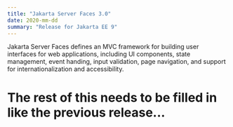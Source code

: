 ```yaml
---
title: "Jakarta Server Faces 3.0"
date: 2020-mm-dd
summary: "Release for Jakarta EE 9"
---
```

Jakarta Server Faces defines an MVC framework for building user interfaces for web applications,
including UI components, state management, event handing, input validation, page navigation, and
support for internationalization and accessibility.

# The rest of this needs to be filled in like the previous release...
